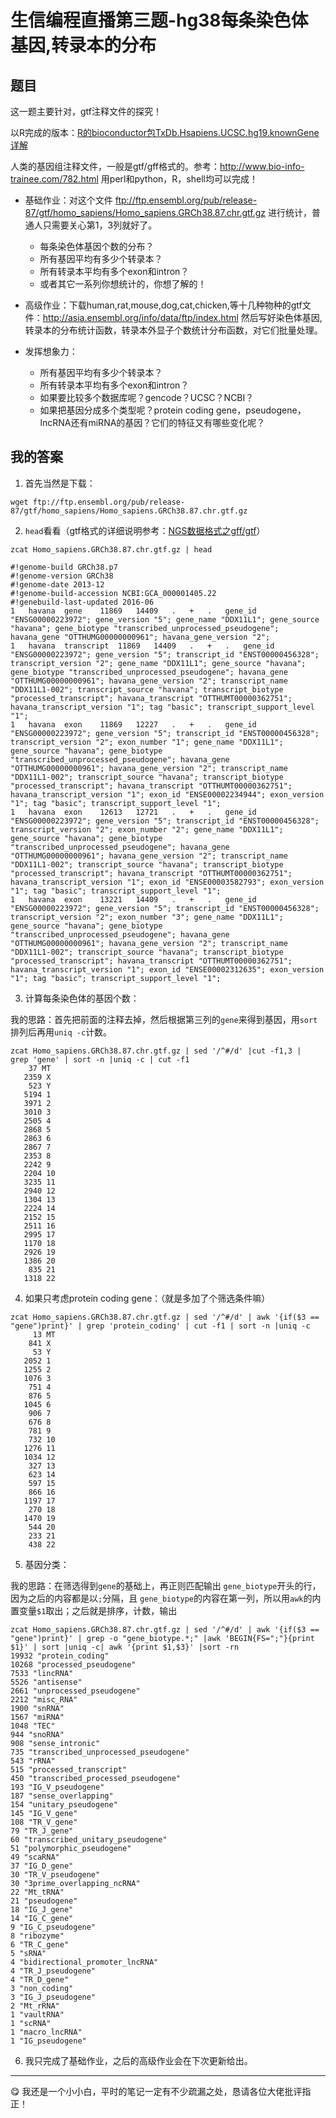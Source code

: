 # 生信编程直播第三题-hg38每条染色体基因,转录本的分布
## 题目

这一题主要针对，gtf注释文件的探究！

以R完成的版本：[R的bioconductor包TxDb.Hsapiens.UCSC.hg19.knownGene详解](http://www.bio-info-trainee.com/831.html)

人类的基因组注释文件，一般是gtf/gff格式的。参考：http://www.bio-info-trainee.com/782.html
用perl和python，R，shell均可以完成！

- 基础作业：对这个文件 ftp://ftp.ensembl.org/pub/release-87/gtf/homo_sapiens/Homo_sapiens.GRCh38.87.chr.gtf.gz  进行统计，普通人只需要关心第1，3列就好了。
    - 每条染色体基因个数的分布？
    - 所有基因平均有多少个转录本？
    - 所有转录本平均有多个exon和intron？
    - 或者其它一系列你想统计的，你想了解的！

- 高级作业：下载human,rat,mouse,dog,cat,chicken,等十几种物种的gtf文件：http://asia.ensembl.org/info/data/ftp/index.html 然后写好染色体基因,转录本的分布统计函数，转录本外显子个数统计分布函数，对它们批量处理。

- 发挥想象力：
    - 所有基因平均有多少个转录本？
    - 所有转录本平均有多个exon和intron？
    - 如果要比较多个数据库呢？gencode？UCSC？NCBI？
    - 如果把基因分成多个类型呢？protein coding gene，pseudogene，lncRNA还有miRNA的基因？它们的特征又有哪些变化呢？

## 我的答案

1. 首先当然是下载：

```
wget ftp://ftp.ensembl.org/pub/release-87/gtf/homo_sapiens/Homo_sapiens.GRCh38.87.chr.gtf.gz
```

2. `head`看看（gtf格式的详细说明参考：[NGS数据格式之gff/gtf](https://mp.weixin.qq.com/s?__biz=MzUzMTEwODk0Ng==&mid=2247484320&idx=1&sn=f7c9e7ee096f636449aa5137af7b830d&scene=21#wechat_redirect)）

```
zcat Homo_sapiens.GRCh38.87.chr.gtf.gz | head
```

```
#!genome-build GRCh38.p7
#!genome-version GRCh38
#!genome-date 2013-12
#!genome-build-accession NCBI:GCA_000001405.22
#!genebuild-last-updated 2016-06
1	havana	gene	11869	14409	.	+	.	gene_id "ENSG00000223972"; gene_version "5"; gene_name "DDX11L1"; gene_source "havana"; gene_biotype "transcribed_unprocessed_pseudogene"; havana_gene "OTTHUMG00000000961"; havana_gene_version "2";
1	havana	transcript	11869	14409	.	+	.	gene_id "ENSG00000223972"; gene_version "5"; transcript_id "ENST00000456328"; transcript_version "2"; gene_name "DDX11L1"; gene_source "havana"; gene_biotype "transcribed_unprocessed_pseudogene"; havana_gene "OTTHUMG00000000961"; havana_gene_version "2"; transcript_name "DDX11L1-002"; transcript_source "havana"; transcript_biotype "processed_transcript"; havana_transcript "OTTHUMT00000362751"; havana_transcript_version "1"; tag "basic"; transcript_support_level "1";
1	havana	exon	11869	12227	.	+	.	gene_id "ENSG00000223972"; gene_version "5"; transcript_id "ENST00000456328"; transcript_version "2"; exon_number "1"; gene_name "DDX11L1"; gene_source "havana"; gene_biotype "transcribed_unprocessed_pseudogene"; havana_gene "OTTHUMG00000000961"; havana_gene_version "2"; transcript_name "DDX11L1-002"; transcript_source "havana"; transcript_biotype "processed_transcript"; havana_transcript "OTTHUMT00000362751"; havana_transcript_version "1"; exon_id "ENSE00002234944"; exon_version "1"; tag "basic"; transcript_support_level "1";
1	havana	exon	12613	12721	.	+	.	gene_id "ENSG00000223972"; gene_version "5"; transcript_id "ENST00000456328"; transcript_version "2"; exon_number "2"; gene_name "DDX11L1"; gene_source "havana"; gene_biotype "transcribed_unprocessed_pseudogene"; havana_gene "OTTHUMG00000000961"; havana_gene_version "2"; transcript_name "DDX11L1-002"; transcript_source "havana"; transcript_biotype "processed_transcript"; havana_transcript "OTTHUMT00000362751"; havana_transcript_version "1"; exon_id "ENSE00003582793"; exon_version "1"; tag "basic"; transcript_support_level "1";
1	havana	exon	13221	14409	.	+	.	gene_id "ENSG00000223972"; gene_version "5"; transcript_id "ENST00000456328"; transcript_version "2"; exon_number "3"; gene_name "DDX11L1"; gene_source "havana"; gene_biotype "transcribed_unprocessed_pseudogene"; havana_gene "OTTHUMG00000000961"; havana_gene_version "2"; transcript_name "DDX11L1-002"; transcript_source "havana"; transcript_biotype "processed_transcript"; havana_transcript "OTTHUMT00000362751"; havana_transcript_version "1"; exon_id "ENSE00002312635"; exon_version "1"; tag "basic"; transcript_support_level "1";
```

3. 计算每条染色体的基因个数：

我的思路：首先把前面的注释去掉，然后根据第三列的`gene`来得到基因，用`sort`排列后再用`uniq -c`计数。

```
zcat Homo_sapiens.GRCh38.87.chr.gtf.gz | sed '/^#/d' |cut -f1,3 |  grep 'gene' | sort -n |uniq -c | cut -f1
    37 MT
   2359 X
    523 Y
   5194 1
   3971 2
   3010 3
   2505 4
   2868 5
   2863 6
   2867 7
   2353 8
   2242 9
   2204 10
   3235 11
   2940 12
   1304 13
   2224 14
   2152 15
   2511 16
   2995 17
   1170 18
   2926 19
   1386 20
    835 21
   1318 22
```

4. 如果只考虑protein coding gene：（就是多加了个筛选条件嘛）

```
zcat Homo_sapiens.GRCh38.87.chr.gtf.gz | sed '/^#/d' | awk '{if($3 == "gene")print}' | grep 'protein_coding' | cut -f1 | sort -n |uniq -c
     13 MT
    841 X
     53 Y
   2052 1
   1255 2
   1076 3
    751 4
    876 5
   1045 6
    906 7
    676 8
    781 9
    732 10
   1276 11
   1034 12
    327 13
    623 14
    597 15
    866 16
   1197 17
    270 18
   1470 19
    544 20
    233 21
    438 22
```

5. 基因分类：

我的思路：在筛选得到`gene`的基础上，再正则匹配输出 `gene_biotype`开头的行，因为之后的内容都是以`;`分隔，且 `gene_biotype`的内容在第一列，所以用`awk`的内置变量`$1`取出；之后就是排序，计数，输出

```
zcat Homo_sapiens.GRCh38.87.chr.gtf.gz | sed '/^#/d' | awk '{if($3 == "gene")print}' | grep -o "gene_biotype.*;" |awk 'BEGIN{FS=";"}{print $1}' | sort |uniq -c| awk '{print $1,$3}' |sort -rn
19932 "protein_coding"
10268 "processed_pseudogene"
7533 "lincRNA"
5526 "antisense"
2661 "unprocessed_pseudogene"
2212 "misc_RNA"
1900 "snRNA"
1567 "miRNA"
1048 "TEC"
944 "snoRNA"
908 "sense_intronic"
735 "transcribed_unprocessed_pseudogene"
543 "rRNA"
515 "processed_transcript"
450 "transcribed_processed_pseudogene"
193 "IG_V_pseudogene"
187 "sense_overlapping"
154 "unitary_pseudogene"
145 "IG_V_gene"
108 "TR_V_gene"
79 "TR_J_gene"
60 "transcribed_unitary_pseudogene"
51 "polymorphic_pseudogene"
49 "scaRNA"
37 "IG_D_gene"
30 "TR_V_pseudogene"
30 "3prime_overlapping_ncRNA"
22 "Mt_tRNA"
21 "pseudogene"
18 "IG_J_gene"
14 "IG_C_gene"
9 "IG_C_pseudogene"
8 "ribozyme"
6 "TR_C_gene"
5 "sRNA"
4 "bidirectional_promoter_lncRNA"
4 "TR_J_pseudogene"
4 "TR_D_gene"
3 "non_coding"
3 "IG_J_pseudogene"
2 "Mt_rRNA"
1 "vaultRNA"
1 "scRNA"
1 "macro_lncRNA"
1 "IG_pseudogene"
```

6. 我只完成了基础作业，之后的高级作业会在下次更新给出。

---
:yum: 我还是一个小小白，平时的笔记一定有不少疏漏之处，恳请各位大佬批评指正！
